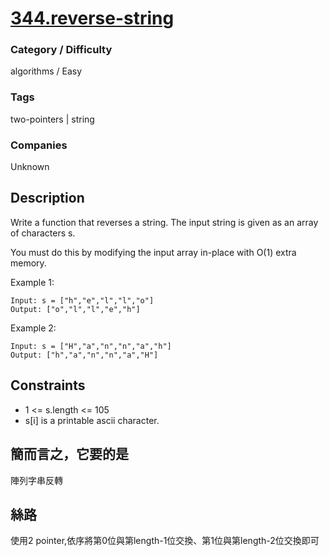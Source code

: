 # [344.reverse-string](https://leetcode.com/problems/reverse-string/)

### Category / Difficulty
algorithms / Easy

### Tags
two-pointers | string
	 		
### Companies
Unknown

## Description
Write a function that reverses a string. The input string is given as an array of characters s.

You must do this by modifying the input array in-place with O(1) extra memory.


Example 1:
```
Input: s = ["h","e","l","l","o"]
Output: ["o","l","l","e","h"]
```

Example 2:
```
Input: s = ["H","a","n","n","a","h"]
Output: ["h","a","n","n","a","H"]
```
 

## Constraints
- 1 <= s.length <= 105
- s[i] is a printable ascii character.

## 簡而言之，它要的是
陣列字串反轉

## 絲路
使用2 pointer,依序將第0位與第length-1位交換、第1位與第length-2位交換即可

